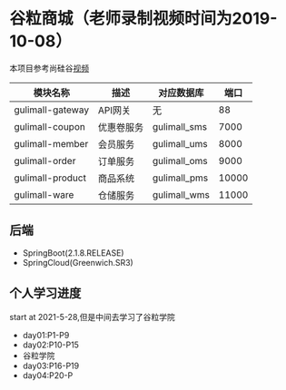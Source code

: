 # 谷粒商城（老师录制视频时间为2019-10-08）

本项目参考尚硅谷[视频](https://www.bilibili.com/video/BV1np4y1C7Yf)

|模块名称|描述|对应数据库|端口|
|---|---|---|---|
|gulimall-gateway|API网关|无|88|
|gulimall-coupon|优惠卷服务|gulimall_sms|7000|
|gulimall-member|会员服务|gulimall_ums|8000|
|gulimall-order|订单服务|gulimall_oms|9000|
|gulimall-product|商品系统|gulimall_pms|10000|
|gulimall-ware|仓储服务|gulimall_wms|11000|



## 后端
- SpringBoot(2.1.8.RELEASE)
- SpringCloud(Greenwich.SR3)









## 个人学习进度
start at 2021-5-28,但是中间去学习了谷粒学院
- day01:P1-P9
- day02:P10-P15
- 谷粒学院
- day03:P16-P19
- day04:P20-P